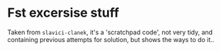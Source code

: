 # Fst excersise stuff
Taken from `slavici-clanek`, it's a 'scratchpad code', not very tidy, and containing 
previous attempts for solution, but shows the ways to do it..